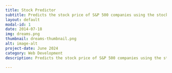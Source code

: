 ```yaml
---
title: Stock Predictor
subtitle: Predicts the stock price of S&P 500 companies using the stock market index
layout: default
modal-id: 1
date: 2014-07-18
img: dreams.png
thumbnail: dreams-thumbnail.png
alt: image-alt
project-date: June 2024
category: Web Development
description: Predicts the stock price of S&P 500 companies using the stock market index by using pandas, yfinance and sci-kit learn

---
```

